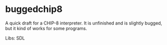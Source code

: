 # buggedchip8
A quick draft for a CHIP-8 interpreter. It is unfinished and is slightly bugged, but it kind of works for some programs.

Libs: SDL
